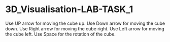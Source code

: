 # 3D_Visualisation-LAB-TASK_1
Use UP arrow for moving the cube up.
Use Down arrow for moving the cube down.
Use Right arrow for moving the cube right.
Use Left arrow for moving the cube left.
Use Space for the rotation of the cube.
